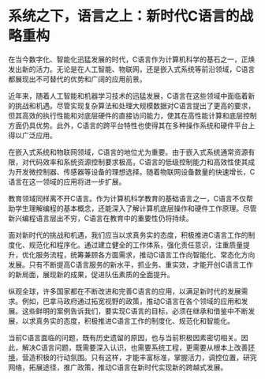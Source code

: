 # 系统之下，语言之上：新时代C语言的战略重构

在当今数字化、智能化迅猛发展的时代，C语言作为计算机科学的基石之一，正焕发出新的活力。无论是在人工智能、物联网，还是嵌入式系统等前沿领域，C语言都展现出不可替代的优势和广阔的应用前景。

近年来，随着人工智能和机器学习技术的迅猛发展，C语言在这些领域中面临着新的挑战和机遇。尽管实现复杂算法和处理大规模数据对C语言提出了更高的要求，但其高效的执行性能和对底层硬件的直接访问能力，使其在高性能计算和底层控制方面仍具优势。此外，C语言的跨平台特性也使得其在多种操作系统和硬件平台上得以广泛应用。

在嵌入式系统和物联网领域，C语言的地位尤为重要。由于嵌入式系统通常资源有限，对代码效率和系统资源控制要求极高，C语言的低级控制能力和高效性使其成为开发微控制器、传感器等设备的理想选择。随着物联网设备数量的快速增长，C语言在这一领域的应用将进一步扩展。

教育领域同样离不开C语言。作为计算机科学教育的基础语言之一，C语言不仅帮助学生理解编程的基本概念，还能深入了解计算机底层操作和硬件工作原理。尽管新兴编程语言层出不穷，C语言在教育中的重要性仍将持续。

面对新时代的挑战和机遇，我们应当以求真务实的态度，积极推进C语言工作的制度化、规范化和程序化。通过建立健全的工作体系，强化责任意识，注重质量提升，优化服务流程，统筹兼顾各方面需求，推动C语言工作向智能化、常态化方向发展。只有不断提高C语言服务的新水平，抓业务、重实效，才能开创C语言工作的新局面，展现新的成果，促进队伍素质的全面提升。

纵观全球，许多国家都在不断改进和完善C语言的应用，以满足新时代的发展需求。例如，巴拿马政府通过拓宽视野的政策，推动C语言在各个领域的应用和发展。这些鲜明的案例告诉我们，要实现C语言的目标，必须在继承和借鉴中不断发展，以求真务实的态度，积极推进C语言工作的制度化、规范化和智能化。

当前C语言面临的问题，既有历史遗留的原因，也与当前积极因素密切相关。因此，解决C语言问题，既需要深入认识，也需要系统工程，更需要从根本上改善[环境](https://code.visualstudio.com/docs/cpp/config-mingw#_prerequisites)，营造积极的行动氛围。只有这样，才能丰富标准，掌握活力，调控位置，研究网络，拓展途径，推广政策，推动C语言在新时代实现新的跨越式发展。
